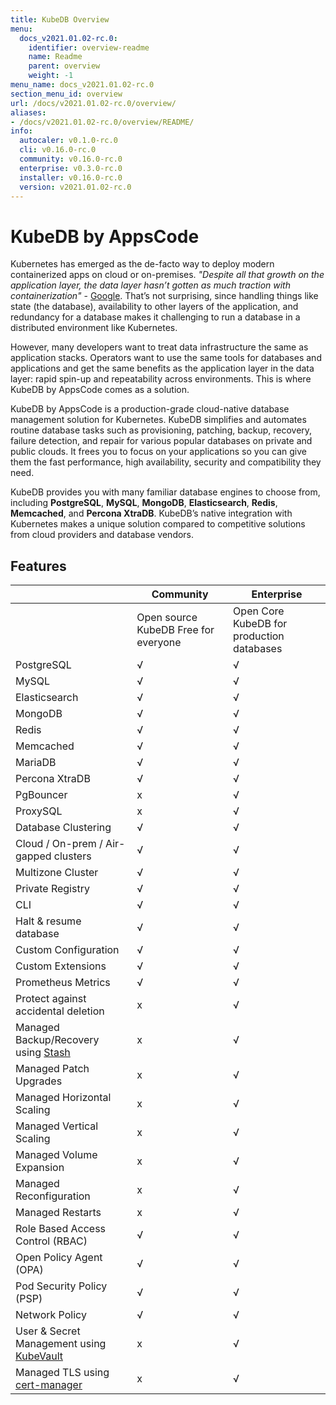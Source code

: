 ```yaml
---
title: KubeDB Overview
menu:
  docs_v2021.01.02-rc.0:
    identifier: overview-readme
    name: Readme
    parent: overview
    weight: -1
menu_name: docs_v2021.01.02-rc.0
section_menu_id: overview
url: /docs/v2021.01.02-rc.0/overview/
aliases:
- /docs/v2021.01.02-rc.0/overview/README/
info:
  autocaler: v0.1.0-rc.0
  cli: v0.16.0-rc.0
  community: v0.16.0-rc.0
  enterprise: v0.3.0-rc.0
  installer: v0.16.0-rc.0
  version: v2021.01.02-rc.0
---
```


# KubeDB by AppsCode

Kubernetes has emerged as the de-facto way to deploy modern containerized apps on cloud or on-premises. _"Despite all that growth on the application layer, the data layer hasn’t gotten as much traction with containerization"_ - [Google](https://cloud.google.com/blog/products/databases/to-run-or-not-to-run-a-database-on-kubernetes-what-to-consider). That’s not surprising, since handling things like state (the database), availability to other layers of the application, and redundancy for a database makes it challenging to run a database in a distributed environment like Kubernetes.

However, many developers want to treat data infrastructure the same as application stacks. Operators want to use the same tools for databases and applications and get the same benefits as the application layer in the data layer: rapid spin-up and repeatability across environments. This is where KubeDB by AppsCode comes as a solution.

KubeDB by AppsCode is a production-grade cloud-native database management solution for Kubernetes. KubeDB simplifies and automates routine database tasks such as provisioning, patching, backup, recovery, failure detection, and repair for various popular databases on private and public clouds. It frees you to focus on your applications so you can give them the fast performance, high availability, security and compatibility they need.

KubeDB provides you with many familiar database engines to choose from, including **PostgreSQL**, **MySQL**, **MongoDB**, **Elasticsearch**, **Redis**, **Memcached**, and **Percona XtraDB**. KubeDB’s native integration with Kubernetes makes a unique solution compared to competitive solutions from cloud providers and database vendors.

## Features

|                                                                   | Community                            | Enterprise                                |
| ----------------------------------------------------------------- | ------------------------------------ | ----------------------------------------- |
|                                                                   | Open source KubeDB Free for everyone | Open Core KubeDB for production databases |
| PostgreSQL                                                        | √                                    | √                                         |
| MySQL                                                             | √                                    | √                                         |
| Elasticsearch                                                     | √                                    | √                                         |
| MongoDB                                                           | √                                    | √                                         |
| Redis                                                             | √                                    | √                                         |
| Memcached                                                         | √                                    | √                                         |
| MariaDB                                                           | √                                    | √                                         |
| Percona XtraDB                                                    | √                                    | √                                         |
| PgBouncer                                                         | x                                    | √                                         |
| ProxySQL                                                          | x                                    | √                                         |
| Database Clustering                                               | √                                    | √                                         |
| Cloud / On-prem / Air-gapped clusters                             | √                                    | √                                         |
| Multizone Cluster                                                 | √                                    | √                                         |
| Private Registry                                                  | √                                    | √                                         |
| CLI                                                               | √                                    | √                                         |
| Halt & resume database                                            | √                                    | √                                         |
| Custom Configuration                                              | √                                    | √                                         |
| Custom Extensions                                                 | √                                    | √                                         |
| Prometheus Metrics                                                | √                                    | √                                         |
| Protect against accidental deletion                               | x                                    | √                                         |
| Managed Backup/Recovery using [Stash](https://stash.run)          | x                                    | √                                         |
| Managed Patch Upgrades                                            | x                                    | √                                         |
| Managed Horizontal Scaling                                        | x                                    | √                                         |
| Managed Vertical Scaling                                          | x                                    | √                                         |
| Managed Volume Expansion                                          | x                                    | √                                         |
| Managed Reconfiguration                                           | x                                    | √                                         |
| Managed Restarts                                                  | x                                    | √                                         |
| Role Based Access Control (RBAC)                                  | √                                    | √                                         |
| Open Policy Agent (OPA)                                           | √                                    | √                                         |
| Pod Security Policy (PSP)                                         | √                                    | √                                         |
| Network Policy                                                    | √                                    | √                                         |
| User & Secret Management using [KubeVault](https://kubevault.com) | x                                    | √                                         |
| Managed TLS using [cert-manager](https://cert-manager.io)         | x                                    | √                                         |
